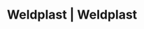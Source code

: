 ---
Link: "file:/Users/vinayakpatel/Downloads/www.weldplast.cz/eshop_products_compare/add/eshop-products-variant197"
product_name: "null"
product_id: "null"
title: "Weldplast | Weldplast"
product_desc: ""
product_specs: ""
product_downloads: ""
href: ""
accessories: ""
similar_products: ""
---